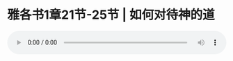 # 雅各书1章21节-25节 | 如何对待神的道

<audio style="width: 100%;" preload="false" controls controlslist="nodownload"><source src="http://file.simai.life/audio/mp3/2020/200119_002.mp3" type="audio/mpeg">Your browser does not support the audio element.</audio>


